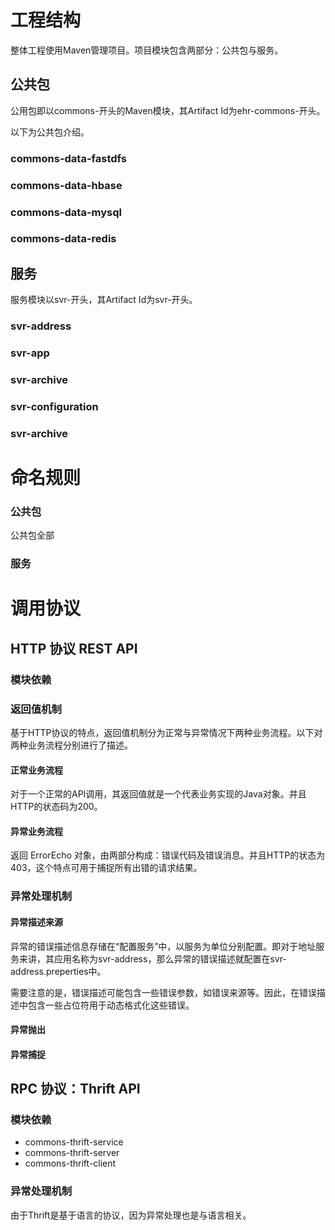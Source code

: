# 工程结构

整体工程使用Maven管理项目。项目模块包含两部分：公共包与服务。
	
## 公共包
公用包即以commons-开头的Maven模块，其Artifact Id为ehr-commons-开头。
	
以下为公共包介绍。
	
### commons-data-fastdfs

### commons-data-hbase

### commons-data-mysql

### commons-data-redis
	
## 服务

服务模块以svr-开头，其Artifact Id为svr-开头。
	
### svr-address

### svr-app

### svr-archive

### svr-configuration

### svr-archive

# 命名规则
### 公共包

公共包全部
	
### 服务

# 调用协议

## HTTP 协议 REST API

### 模块依赖

### 返回值机制

基于HTTP协议的特点，返回值机制分为正常与异常情况下两种业务流程。以下对两种业务流程分别进行了描述。

#### 正常业务流程

对于一个正常的API调用，其返回值就是一个代表业务实现的Java对象。并且HTTP的状态码为200。

#### 异常业务流程

返回 ErrorEcho 对象，由两部分构成：错误代码及错误消息。并且HTTP的状态为403，这个特点可用于捕捉所有出错的请求结果。
	
### 异常处理机制

#### 异常描述来源

异常的错误描述信息存储在“配置服务”中，以服务为单位分别配置。即对于地址服务来讲，其应用名称为svr-address，那么异常的错误描述就配置在svr-address.preperties中。
	
需要注意的是，错误描述可能包含一些错误参数，如错误来源等。因此，在错误描述中包含一些占位符用于动态格式化这些错误。
	
#### 异常抛出

#### 异常捕捉

## RPC 协议：Thrift API

### 模块依赖

- commons-thrift-service
- commons-thrift-server
- commons-thrift-client

### 异常处理机制

由于Thrift是基于语言的协议，因为异常处理也是与语言相关。




